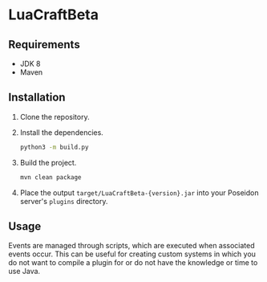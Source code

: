 # LuaCraftBeta

## Requirements

- JDK 8
- Maven

## Installation

1. Clone the repository.

2. Install the dependencies.

    ```bash
    python3 -m build.py
    ```

3. Build the project.

    ```bash
    mvn clean package
    ```

4. Place the output `target/LuaCraftBeta-{version}.jar` into your Poseidon server's `plugins` directory.

## Usage

Events are managed through scripts, which are executed when associated events occur. This can be useful for creating custom systems in which you do not want to compile a plugin for or do not have the knowledge or time to use Java.